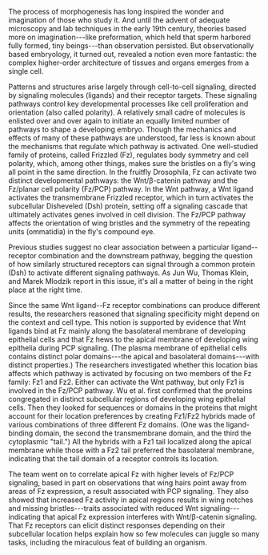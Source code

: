 The process of morphogenesis has long inspired the wonder and
imagination of those who study it. And until the advent of adequate
microscopy and lab techniques in the early 19th century, theories based
more on imagination---like preformation, which held that sperm harbored
fully formed, tiny beings---than observation persisted. But
observationally based embryology, it turned out, revealed a notion even
more fantastic: the complex higher-order architecture of tissues and
organs emerges from a single cell.

Patterns and structures arise largely through cell-to-cell signaling,
directed by signaling molecules (ligands) and their receptor targets.
These signaling pathways control key developmental processes like cell
proliferation and orientation (also called polarity). A relatively small
cadre of molecules is enlisted over and over again to initiate an
equally limited number of pathways to shape a developing embryo. Though
the mechanics and effects of many of these pathways are understood, far
less is known about the mechanisms that regulate which pathway is
activated. One well-studied family of proteins, called Frizzled (Fz),
regulates body symmetry and cell polarity, which, among other things,
makes sure the bristles on a fly\'s wing all point in the same
direction. In the fruitfly Drosophila, Fz can activate two distinct
developmental pathways: the Wnt/β-catenin pathway and the Fz/planar cell
polarity (Fz/PCP) pathway. In the Wnt pathway, a Wnt ligand activates
the transmembrane Frizzled receptor, which in turn activates the
subcellular Disheveled (Dsh) protein, setting off a signaling cascade
that ultimately activates genes involved in cell division. The Fz/PCP
pathway affects the orientation of wing bristles and the symmetry of the
repeating units (ommatidia) in the fly\'s compound eye.

Previous studies suggest no clear association between a particular
ligand--receptor combination and the downstream pathway, begging the
question of how similarly structured receptors can signal through a
common protein (Dsh) to activate different signaling pathways. As Jun
Wu, Thomas Klein, and Marek Mlodzik report in this issue, it\'s all a
matter of being in the right place at the right time.

Since the same Wnt ligand--Fz receptor combinations can produce
different results, the researchers reasoned that signaling specificity
might depend on the context and cell type. This notion is supported by
evidence that Wnt ligands bind at Fz mainly along the basolateral
membrane of developing epithelial cells and that Fz hews to the apical
membrane of developing wing epithelia during PCP signaling. (The plasma
membrane of epithelial cells contains distinct polar domains---the
apical and basolateral domains---with distinct properties.) The
researchers investigated whether this location bias affects which
pathway is activated by focusing on two members of the Fz family: Fz1
and Fz2. Either can activate the Wnt pathway, but only Fz1 is involved
in the Fz/PCP pathway. Wu et al. first confirmed that the proteins
congregated in distinct subcellular regions of developing wing
epithelial cells. Then they looked for sequences or domains in the
proteins that might account for their location preferences by creating
Fz1/Fz2 hybrids made of various combinations of three different Fz
domains. (One was the ligand-binding domain, the second the
transmembrane domain, and the third the cytoplasmic "tail.") All the
hybrids with a Fz1 tail localized along the apical membrane while those
with a Fz2 tail preferred the basolateral membrane, indicating that the
tail domain of a receptor controls its location.

The team went on to correlate apical Fz with higher levels of Fz/PCP
signaling, based in part on observations that wing hairs point away from
areas of Fz expression, a result associated with PCP signaling. They
also showed that increased Fz activity in apical regions results in wing
notches and missing bristles---traits associated with reduced Wnt
signaling---indicating that apical Fz expression interferes with
Wnt/β-catenin signaling. That Fz receptors can elicit distinct responses
depending on their subcellular location helps explain how so few
molecules can juggle so many tasks, including the miraculous feat of
building an organism.
